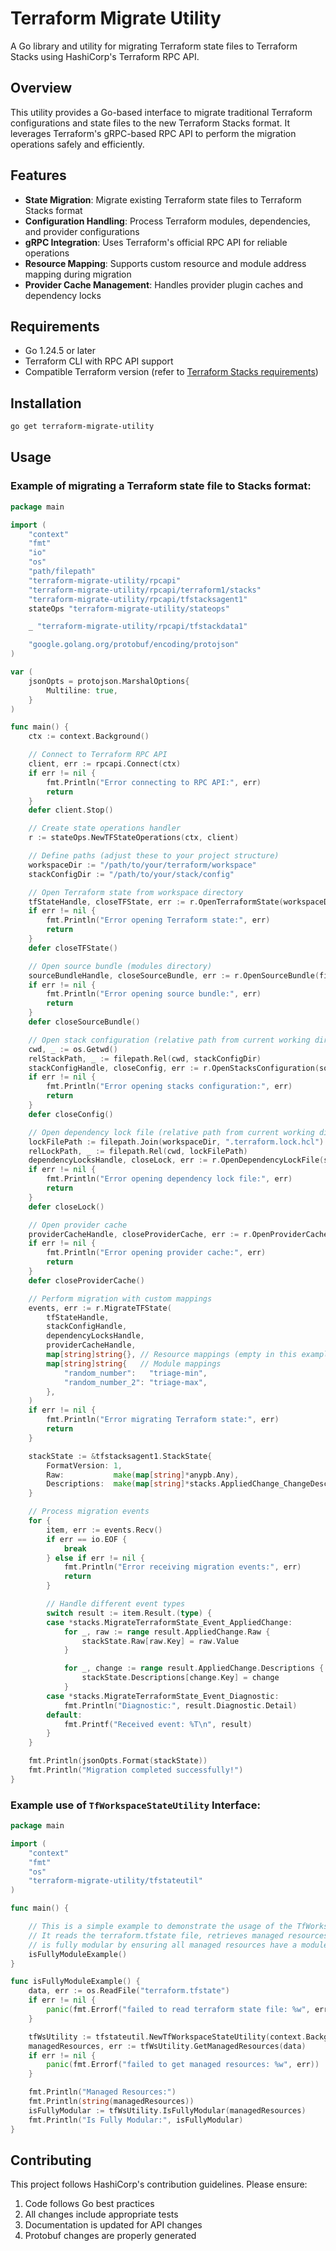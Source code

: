 # Terraform Migrate Utility

A Go library and utility for migrating Terraform state files to Terraform Stacks using HashiCorp's Terraform RPC API.

## Overview

This utility provides a Go-based interface to migrate traditional Terraform configurations and state files to the new Terraform Stacks format. It leverages Terraform's gRPC-based RPC API to perform the migration operations safely and efficiently.

## Features

- **State Migration**: Migrate existing Terraform state files to Terraform Stacks format
- **Configuration Handling**: Process Terraform modules, dependencies, and provider configurations
- **gRPC Integration**: Uses Terraform's official RPC API for reliable operations
- **Resource Mapping**: Supports custom resource and module address mapping during migration
- **Provider Cache Management**: Handles provider plugin caches and dependency locks

## Requirements

- Go 1.24.5 or later
- Terraform CLI with RPC API support
- Compatible Terraform version (refer to [Terraform Stacks requirements](https://hashi.co/tfstacks-requirements))

## Installation

```bash
go get terraform-migrate-utility
```

## Usage

### Example of migrating a Terraform state file to Stacks format:

```go
package main

import (
    "context"
    "fmt"
    "io"
    "os"
    "path/filepath"
    "terraform-migrate-utility/rpcapi"
    "terraform-migrate-utility/rpcapi/terraform1/stacks"
    "terraform-migrate-utility/rpcapi/tfstacksagent1"
    stateOps "terraform-migrate-utility/stateops"

    _ "terraform-migrate-utility/rpcapi/tfstackdata1"

    "google.golang.org/protobuf/encoding/protojson"
)

var (
    jsonOpts = protojson.MarshalOptions{
        Multiline: true,
    }
)

func main() {
    ctx := context.Background()

    // Connect to Terraform RPC API
    client, err := rpcapi.Connect(ctx)
    if err != nil {
        fmt.Println("Error connecting to RPC API:", err)
        return
    }
    defer client.Stop()

    // Create state operations handler
    r := stateOps.NewTFStateOperations(ctx, client)

    // Define paths (adjust these to your project structure)
    workspaceDir := "/path/to/your/terraform/workspace"
    stackConfigDir := "/path/to/your/stack/config"

    // Open Terraform state from workspace directory
    tfStateHandle, closeTFState, err := r.OpenTerraformState(workspaceDir)
    if err != nil {
        fmt.Println("Error opening Terraform state:", err)
        return
    }
    defer closeTFState()

    // Open source bundle (modules directory)
    sourceBundleHandle, closeSourceBundle, err := r.OpenSourceBundle(filepath.Join(workspaceDir, ".terraform/modules/"))
    if err != nil {
        fmt.Println("Error opening source bundle:", err)
        return
    }
    defer closeSourceBundle()

    // Open stack configuration (relative path from current working directory)
    cwd, _ := os.Getwd()
    relStackPath, _ := filepath.Rel(cwd, stackConfigDir)
    stackConfigHandle, closeConfig, err := r.OpenStacksConfiguration(sourceBundleHandle, relStackPath)
    if err != nil {
        fmt.Println("Error opening stacks configuration:", err)
        return
    }
    defer closeConfig()

    // Open dependency lock file (relative path from current working directory)
    lockFilePath := filepath.Join(workspaceDir, ".terraform.lock.hcl")
    relLockPath, _ := filepath.Rel(cwd, lockFilePath)
    dependencyLocksHandle, closeLock, err := r.OpenDependencyLockFile(sourceBundleHandle, relLockPath)
    if err != nil {
        fmt.Println("Error opening dependency lock file:", err)
        return
    }
    defer closeLock()

    // Open provider cache
    providerCacheHandle, closeProviderCache, err := r.OpenProviderCache(filepath.Join(workspaceDir, ".terraform/providers"))
    if err != nil {
        fmt.Println("Error opening provider cache:", err)
        return
    }
    defer closeProviderCache()

    // Perform migration with custom mappings
    events, err := r.MigrateTFState(
        tfStateHandle,
        stackConfigHandle,
        dependencyLocksHandle,
        providerCacheHandle,
        map[string]string{}, // Resource mappings (empty in this example)
        map[string]string{   // Module mappings
            "random_number":   "triage-min",
            "random_number_2": "triage-max",
        },
    )
    if err != nil {
        fmt.Println("Error migrating Terraform state:", err)
        return
    }

    stackState := &tfstacksagent1.StackState{
		FormatVersion: 1,
		Raw:           make(map[string]*anypb.Any),
		Descriptions:  make(map[string]*stacks.AppliedChange_ChangeDescription),
	}

    // Process migration events
    for {
        item, err := events.Recv()
        if err == io.EOF {
            break 
        } else if err != nil {
            fmt.Println("Error receiving migration events:", err)
            return
        }

        // Handle different event types
        switch result := item.Result.(type) {
        case *stacks.MigrateTerraformState_Event_AppliedChange:
            for _, raw := range result.AppliedChange.Raw {
				stackState.Raw[raw.Key] = raw.Value
			}

			for _, change := range result.AppliedChange.Descriptions {
				stackState.Descriptions[change.Key] = change
			}
        case *stacks.MigrateTerraformState_Event_Diagnostic:
            fmt.Println("Diagnostic:", result.Diagnostic.Detail)
        default:
            fmt.Printf("Received event: %T\n", result)
        }
    }

    fmt.Println(jsonOpts.Format(stackState))
    fmt.Println("Migration completed successfully!")
}
```

### Example use of `TfWorkspaceStateUtility` Interface:

```go
package main

import (
	"context"
	"fmt"
	"os"
	"terraform-migrate-utility/tfstateutil"
)

func main() {

	// This is a simple example to demonstrate the usage of the TfWorkspaceStateUtility interfaces IsFullyModular function.
	// It reads the terraform.tfstate file, retrieves managed resources, and checks if the workspace
	// is fully modular by ensuring all managed resources have a module address.
	isFullyModuleExample()
}

func isFullyModuleExample() {
	data, err := os.ReadFile("terraform.tfstate")
	if err != nil {
		panic(fmt.Errorf("failed to read terraform state file: %w", err))
	}

	tfWsUtility := tfstateutil.NewTfWorkspaceStateUtility(context.Background())
	managedResources, err := tfWsUtility.GetManagedResources(data)
	if err != nil {
		panic(fmt.Errorf("failed to get managed resources: %w", err))
	}

	fmt.Println("Managed Resources:")
	fmt.Println(string(managedResources))
	isFullyModular := tfWsUtility.IsFullyModular(managedResources)
	fmt.Println("Is Fully Modular:", isFullyModular)
}
```


## Contributing

This project follows HashiCorp's contribution guidelines. Please ensure:

1. Code follows Go best practices
2. All changes include appropriate tests
3. Documentation is updated for API changes
4. Protobuf changes are properly generated
